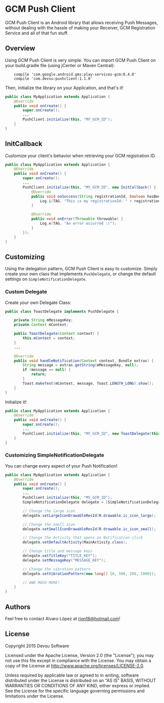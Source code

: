 # GCM Push Client #

GCM Push Client is an Android library that allows receiving Push Messages, without dealing with the hassle of making your Receiver, GCM Registration Service and all of that fun stuff.

## Overview ###

Using GCM Push Client is very simple. You can import GCM Push Client on your build.gradle file (using jCenter or Maven Central):

```
    compile 'com.google.android.gms:play-services-gcm:8.4.0'
    compile 'com.devsu:pushclient:1.1.0'
```

Then, initialize the library on your Application, and that's it!

```java
public class MyApplication extends Application {
    @Override
    public void onCreate() {
        super.onCreate();
        ...
        PushClient.initialize(this, "MY_GCM_ID");
    }
}
```

## InitCallback ###

Customize your client's behavior when retrieving your GCM registration ID.

```java
public class MyApplication extends Application {
    @Override
    public void onCreate() {
        super.onCreate();
        ...
        PushClient.initialize(this, "MY_GCM_ID", new InitCallback() {
            @Override
            public void onSuccess(String registrationId, boolean hasBeenUpdated) {
                Log.i(TAG, "This is my registrationId: " + registrationId);
            }

            @Override
            public void onError(Throwable throwable) {
                Log.e(TAG, "An error occurred :(");
            }
        });
    }
}
```

## Customizing ###

Using the delegation pattern, GCM Push Client is easy to customize. Simply create your own class that implements `PushDelegate`, or change the default settings on `SimpleNotificationDelegate`.

### Custom Delegate ###

Create your own Delegate Class:

```java
public class ToastDelegate implements PushDelegate {

    private String mMessageKey;
    private Context mContext;

    public ToastDelegate(Context context) {
        this.mContext = context;
    }
    ...

    @Override
    public void handleNotification(Context context, Bundle extras) {
        String message = extras.getString(mMessageKey, null);
        if (message == null) {
            return;
        }
        Toast.makeText(mContext, message, Toast.LENGTH_LONG).show();
    }
}
```

Initialize it!

```java
public class MyApplication extends Application {
    @Override
    public void onCreate() {
        super.onCreate();
        ...
        PushClient.initialize(this, "MY_GCM_ID", new ToastDelegate(this));
    }
}
```

### Customizing SimpleNotificationDelegate ###

You can change every aspect of your Push Notification!

```java
public class MyApplication extends Application {
    @Override
    public void onCreate() {
        super.onCreate();
        ...
        PushClient.initialize(this, "MY_GCM_ID");
        SimpleNotificationDelegate delegate = (SimpleNotificationDelegate) PushClient.getDelegate();

        // Change the large icon
        delegate.setLargeIconDrawableResId(R.drawable.ic_icon_large);

        // Change the small icon
        delegate.setSmallIconDrawableResId(R.drawable.ic_icon_small);

        // Change the Activity that opens on Notification click
        delegate.setDefaultActivity(MainActivity.class);

        // Change title and message keys
        delegate.setTitleKey("TITLE_KEY");
        delegate.setMessageKey("MESSAGE_KEY");

        // Change the vibration pattern
        delegate.setVibrationPattern(new long[] {0, 500, 200, 1000});

        // AND MUCH MORE!
    }
}
```

## Authors ##
Feel free to contact Alvaro López at rion18@hotmail.com!

## License ###

Copyright 2015 Devsu Software

Licensed under the Apache License, Version 2.0 (the "License");
you may not use this file except in compliance with the License.
You may obtain a copy of the License at http://www.apache.org/licenses/LICENSE-2.0.

Unless required by applicable law or agreed to in writing, software
distributed under the License is distributed on an "AS IS" BASIS,
WITHOUT WARRANTIES OR CONDITIONS OF ANY KIND, either express or implied.
See the License for the specific language governing permissions and
limitations under the License.